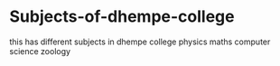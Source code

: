 # Subjects-of-dhempe-college
this has different subjects in dhempe college
physics
maths 
computer science
zoology
